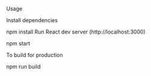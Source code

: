 


Usage  

Install dependencies

npm install
Run React dev server (http://localhost:3000)

npm start

To build for production

npm run build
